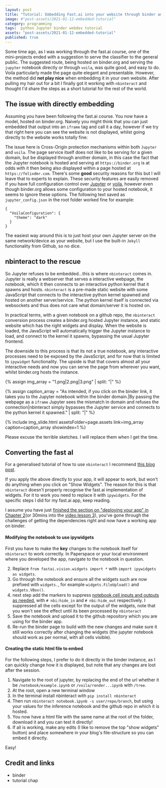 ```yaml
---
layout: post
title: "Tutorial: Embedding Fast.ai into your website through binder and nbinteract"
image: #"post-assets/2021-01-12-embedded-tutorial"
category: programming
tags:  python Jupyter binder webdev tutorial
assets: "post-assets/2021-01-12-embedded-tutorial"
published: true
---
```


Some time ago, as I was working through the fast.ai course, one of the mini-projects ended with a suggestion to serve the classifier to the general public.
The suggested route, being hosted on binder.org and serving the `jupyter` notebook directly or through `voila`, was quite good, and easy to do. Voila particularly made the page quite elegant and presentable.
However, the method did __not play nice__ when embedding it in your own website. After pulling my hair out for a bit I finally got it working with `nbinteract` and thought I'd share the steps as a short tutorial for the rest of the world.


## The issue with directly embedding
Assuming you have been following the fast.ai course. You now have a model, hosted on binder.org. Naively you might think that you can just embedded that output into an `iframe` tag and call it a day, however if we try that right here you can see the website is not displayed, whilst going directly to the website works totally fine:



The issue here is Cross-Origin protection mechanisms within both `Jupyter` and `voila`. The page service itself does not like to be serving for a given domain, but be displayed through another domain, in this case the fact that the Jupyter notebook is hosted and serving at `https://binder.org` is at odds with it then being also displayed within a page hosted at `https://felixdmr.com`. There's some __good__ security reasons for this but I will leave that to experts to explain. These security features are easily removed if you have full configuration control over [Jupyter](https://testnb.readthedocs.io/en/stable/config.html#options) or [voila](https://github.com/voila-dashboards/voila/issues/609), however even though binder.org allows some configuration to your hosted notebook, it seems to ignore these options. The following text saved as `jupyter_config.json` in the root folder worked fine for example:

```
{
  "VoilaConfiguration": {
    "theme": "dark"
  }
}
```

The easiest way around this is to just host your own Jupyter server on the same network/device as your website, but I use the built-in `Jekyll` functionality from Github, so no dice.

## nbinteract to the rescue
So Jupyter refuses to be embedded...this is where `nbinteract` comes in. Jupyter is really a webserver that serves a interactive webpage, the notebook, which it then connects to an interactive python kernel that it spawns and hosts. `nbinteract` is a pre-made static website with some JavaScript that connects to the interactive python kernel spawned and hosted on another server/service. The python kernel itself is connected via websockets and thus does not care what domain/server it is hosted on.

In practical terms, with a given notebook on a github repo, the `nbinteract` conversion process creates a binder.org hosted Jupyter instance, and static website which has the right widgets and display. When the website is loaded, the JavaScript will automatically trigger the Jupyter instance to load, and connect to the kernel it spawns, bypassing the usual Jupyter frontend.

The downside to this process is that its not a true notebook, any interactive processes need to be exposed by the JavaScript, and for now that is limited to `ipywidget` functionality. The upside is that that covers almost all your interactive needs and now you can serve the page from wherever you want, whilst binder.org hosts the instance.

{% assign img_array = "1.png|2.png|3.png" | split: "|" %}

{% assign caption_array = "As intended, if you click on the binder link, it takes you to the Jupyter notebook within the binder domain.|By passing the webpage as a `iframe` Jupyter sees the mismatch in domain and refuses the connection|nbinteract simply bypasses the Jupyter service and connects to the python kernel it spawned." | split: "|" %}

{% include img_slide.html assetsFolder=page.assets link=img_array caption=caption_array showindex=1 %}

Please excuse the terrible sketches. I will replace them when I get the time.

## Converting the fast aI
For a generalised tutorial of how to use `nbinteract` I recommend [this blog post](https://elc.github.io/posts/embed-interactive-notebooks/).

If you apply the above directly to your app, it will appear to work, but won't do anything when you click on "Show Widgets". The reason for this is that `nbinteract` doesn't properly recognise the fast.ai implementation of widgets. For it to work you need to replace it with `ipywidgets`. For the specific steps I did for my fast.ai app, keep reading.

I assume you have just [finished the section on "deploying your app" in Chapter 2](https://github.com/fastai/fastbook/blob/master/02_production.ipynb)(or 30mins into the [video lesson 3](https://course.fast.ai/videos/?lesson=3)), you've gone through the challenges of getting the dependencies right and now have a working app on binder.

#### Modifying the notebook to use ipywidgets
First you have to make the __key__ changes to the notebook itself for `nbinteract` to work correctly. In Paperspace or your local environment where you developed the app, navigate to the notebook in question.

2. Replace `from fastai.vision.widgets import *` with `import ipywidgets as widgets`.
3. Go through the notebook and ensure all the widgets such are now prefixed with `widgets.`, for example `widgets.FileUpload()` and `widgets.VBox()`.
4. next step add the markers to suppress [notebook cell inputs and outputs as needed](https://www.nbinteract.com/recipes/recipes_layout.html), with `# nbi:hide_in` and  `# nbi:hide_out` respectively. I suppressed all the cells except for the output of the widgets, note that you won't see the effect until its been processed by `nbinteract`
5. Save the notebook and upload it to the github repository which you are using for the binder app.
6. Re-run the binder page to build with the new changes and make sure it still works correctly after changing the widgets (the jupyter notebook should work as per normal, with all cells visible).

#### Creating the static html file to embed
For the following steps, I prefer to do it directly in the binder instance, as I can quickly change how it is displayed, but note that any changes are lost after the session.
1. Navigate to the root of jupyter, by replacing the end of the url whether it be `/notebook/example.ipynb` or `/voila/render...ipynb` with `/tree`.
2. At the root, open a new terminal window
3. In the terminal install nbinteract with `pip install nbinteract`
4. Then run `nbinteract notebook.ipynb -s user/repo/branch`, but using your values for the inference notebook and the github repo in which it is hosted.
5. You now have a html file with the same name at the root of the folder, download it and you can test it directly!
6. If all is working, make any edits (I like to remove the top "show widgets" button) and place somewhere in your blog's file-structure so you can embed it directly.

Easy!

## Credit and links
- binder
- tutorial chap
